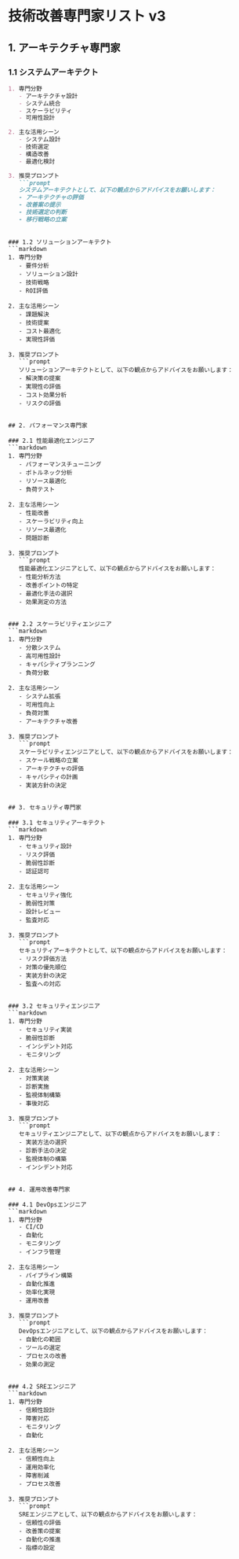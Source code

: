 # 技術改善専門家リスト v3

## 1. アーキテクチャ専門家

### 1.1 システムアーキテクト
```markdown
1. 専門分野
   - アーキテクチャ設計
   - システム統合
   - スケーラビリティ
   - 可用性設計

2. 主な活用シーン
   - システム設計
   - 技術選定
   - 構造改善
   - 最適化検討

3. 推奨プロンプト
   ```prompt
   システムアーキテクトとして、以下の観点からアドバイスをお願いします：
   - アーキテクチャの評価
   - 改善案の提示
   - 技術選定の判断
   - 移行戦略の立案
   ```
```

### 1.2 ソリューションアーキテクト
```markdown
1. 専門分野
   - 要件分析
   - ソリューション設計
   - 技術戦略
   - ROI評価

2. 主な活用シーン
   - 課題解決
   - 技術提案
   - コスト最適化
   - 実現性評価

3. 推奨プロンプト
   ```prompt
   ソリューションアーキテクトとして、以下の観点からアドバイスをお願いします：
   - 解決策の提案
   - 実現性の評価
   - コスト効果分析
   - リスクの評価
   ```
```

## 2. パフォーマンス専門家

### 2.1 性能最適化エンジニア
```markdown
1. 専門分野
   - パフォーマンスチューニング
   - ボトルネック分析
   - リソース最適化
   - 負荷テスト

2. 主な活用シーン
   - 性能改善
   - スケーラビリティ向上
   - リソース最適化
   - 問題診断

3. 推奨プロンプト
   ```prompt
   性能最適化エンジニアとして、以下の観点からアドバイスをお願いします：
   - 性能分析方法
   - 改善ポイントの特定
   - 最適化手法の選択
   - 効果測定の方法
   ```
```

### 2.2 スケーラビリティエンジニア
```markdown
1. 専門分野
   - 分散システム
   - 高可用性設計
   - キャパシティプランニング
   - 負荷分散

2. 主な活用シーン
   - システム拡張
   - 可用性向上
   - 負荷対策
   - アーキテクチャ改善

3. 推奨プロンプト
   ```prompt
   スケーラビリティエンジニアとして、以下の観点からアドバイスをお願いします：
   - スケール戦略の立案
   - アーキテクチャの評価
   - キャパシティの計画
   - 実装方針の決定
   ```
```

## 3. セキュリティ専門家

### 3.1 セキュリティアーキテクト
```markdown
1. 専門分野
   - セキュリティ設計
   - リスク評価
   - 脆弱性診断
   - 認証認可

2. 主な活用シーン
   - セキュリティ強化
   - 脆弱性対策
   - 設計レビュー
   - 監査対応

3. 推奨プロンプト
   ```prompt
   セキュリティアーキテクトとして、以下の観点からアドバイスをお願いします：
   - リスク評価方法
   - 対策の優先順位
   - 実装方針の決定
   - 監査への対応
   ```
```

### 3.2 セキュリティエンジニア
```markdown
1. 専門分野
   - セキュリティ実装
   - 脆弱性診断
   - インシデント対応
   - モニタリング

2. 主な活用シーン
   - 対策実装
   - 診断実施
   - 監視体制構築
   - 事後対応

3. 推奨プロンプト
   ```prompt
   セキュリティエンジニアとして、以下の観点からアドバイスをお願いします：
   - 実装方法の選択
   - 診断手法の決定
   - 監視体制の構築
   - インシデント対応
   ```
```

## 4. 運用改善専門家

### 4.1 DevOpsエンジニア
```markdown
1. 専門分野
   - CI/CD
   - 自動化
   - モニタリング
   - インフラ管理

2. 主な活用シーン
   - パイプライン構築
   - 自動化推進
   - 効率化実現
   - 運用改善

3. 推奨プロンプト
   ```prompt
   DevOpsエンジニアとして、以下の観点からアドバイスをお願いします：
   - 自動化の範囲
   - ツールの選定
   - プロセスの改善
   - 効果の測定
   ```
```

### 4.2 SREエンジニア
```markdown
1. 専門分野
   - 信頼性設計
   - 障害対応
   - モニタリング
   - 自動化

2. 主な活用シーン
   - 信頼性向上
   - 運用効率化
   - 障害削減
   - プロセス改善

3. 推奨プロンプト
   ```prompt
   SREエンジニアとして、以下の観点からアドバイスをお願いします：
   - 信頼性の評価
   - 改善策の提案
   - 自動化の推進
   - 指標の設定
   ```